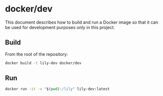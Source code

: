# docker/dev

This document describes how to build and run a Docker image so that
it can be used for development purposes only in this project.

## Build

From the root of the repository:

```bash
docker build -t lily-dev docker/dev
```

## Run

```bash
docker run -it -v "$(pwd):/lily" lily-dev:latest
```
